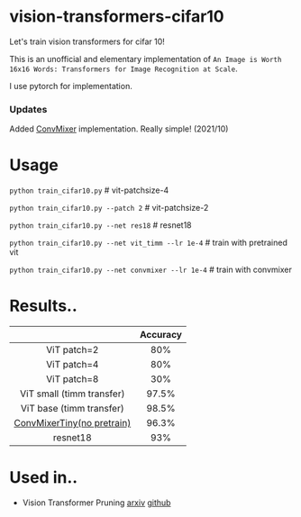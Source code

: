 # vision-transformers-cifar10
Let's train vision transformers for cifar 10! 

This is an unofficial and elementary implementation of `An Image is Worth 16x16 Words: Transformers for Image Recognition at Scale`.

I use pytorch for implementation.

### Updates
Added [ConvMixer]((https://openreview.net/forum?id=TVHS5Y4dNvM)) implementation. Really simple! (2021/10)


# Usage
`python train_cifar10.py` # vit-patchsize-4

`python train_cifar10.py --patch 2` # vit-patchsize-2

`python train_cifar10.py --net res18` # resnet18

`python train_cifar10.py --net vit_timm --lr 1e-4` # train with pretrained vit

`python train_cifar10.py --net convmixer --lr 1e-4` # train with convmixer

# Results..

|             | Accuracy |
|:-----------:|:--------:|
| ViT patch=2 |    80%    |
| ViT patch=4 |    80%   |
| ViT patch=8 |    30%   |
| ViT small (timm transfer) | 97.5% |
| ViT base (timm transfer) | 98.5% |
| [ConvMixerTiny(no pretrain)](https://openreview.net/forum?id=TVHS5Y4dNvM) | 96.3% |
|   resnet18  |  93%  |

# Used in..
* Vision Transformer Pruning [arxiv](https://arxiv.org/abs/2104.08500) [github](https://github.com/Cydia2018/ViT-cifar10-pruning)
